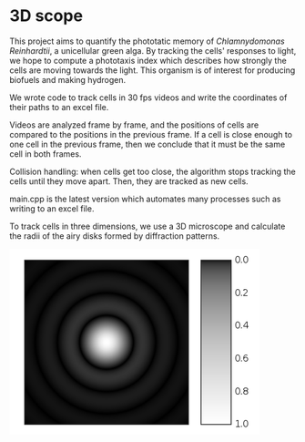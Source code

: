 # 3D scope

This project aims to quantify the phototatic memory of *Chlamnydomonas Reinhardtii*, a unicellular green alga.  By tracking the cells' responses to light, we hope to compute a phototaxis index which describes how strongly the cells are moving towards the light.  This organism is of interest for producing biofuels and making hydrogen.

We wrote code to track cells in 30 fps videos and write the coordinates of their paths to an excel file.

Videos are analyzed frame by frame, and the positions of cells are compared to the positions in the previous frame.  If a cell is close enough to one cell in the previous frame, then we conclude that it must be the same cell in both frames.

Collision handling: when cells get too close, the algorithm stops tracking the cells until they move apart.  Then, they are tracked as new cells.

main.cpp is the latest version which automates many processes such as writing to an excel file.

To track cells in three dimensions, we use a 3D microscope and calculate the radii of the airy disks formed by diffraction patterns.

<img src = "airydisk.png">
